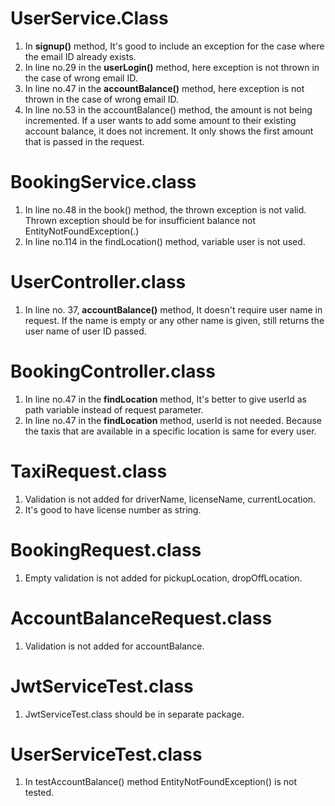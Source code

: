 # UserService.Class

1. In **signup()** method, It's good to include an exception for the case where the email ID already exists.
2. In line no.29 in the **userLogin()** method, here exception is not thrown in the case of wrong email ID.
3. In line no.47 in the **accountBalance()** method, here exception is not thrown in the case of wrong email ID.
4. In line no.53 in the accountBalance() method, the amount is not being incremented. If a user wants to add some amount to their existing account balance, it does not increment. It only shows the first amount that is passed in the request.

# BookingService.class

1. In line no.48 in the book() method, the thrown exception is not valid. Thrown exception should be for insufficient balance not EntityNotFoundException(.)
2. In line no.114 in the findLocation() method, variable user is not used.

# UserController.class

1. In line no. 37, **accountBalance()** method, It doesn't require user name in request. If the name is empty or any other name is given, still returns the user name of user ID passed. 

# BookingController.class

1. In line no.47 in the **findLocation** method, It's better to give userId as path variable instead of request parameter.
2. In line no.47 in the **findLocation** method, userId is not needed. Because the taxis that are available in a specific location is same for every user.


#  TaxiRequest.class

1. Validation is not added for driverName, licenseName, currentLocation.
2. It's good to have license number as string.

#  BookingRequest.class

1. Empty validation is not added for pickupLocation, dropOffLocation.

#  AccountBalanceRequest.class

1. Validation is not added for accountBalance.

#  JwtServiceTest.class

1. JwtServiceTest.class should be in separate package.

#  UserServiceTest.class

1. In testAccountBalance() method EntityNotFoundException() is not tested.







